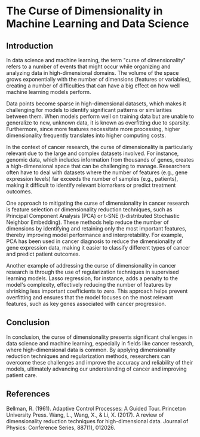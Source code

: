 # The Curse of Dimensionality in Machine Learning and Data Science
## Introduction
In data science and machine learning, the term "curse of dimensionality" refers to a number of events that might occur while organizing and analyzing data in high-dimensional domains. 
The volume of the space grows exponentially with the number of dimensions (features or variables), creating a number of difficulties that can have a big effect on how well machine learning models perform.

Data points become sparse in high-dimensional datasets, which makes it challenging for models to identify significant patterns or similarities between them. 
When models perform well on training data but are unable to generalize to new, unknown data, it is known as overfitting due to sparsity. 
Furthermore, since more features necessitate more processing, higher dimensionality frequently translates into higher computing costs.

In the context of cancer research, the curse of dimensionality is particularly relevant due to the large and complex datasets involved. 
For instance, genomic data, which includes information from thousands of genes, creates a high-dimensional space that can be challenging to manage. 
Researchers often have to deal with datasets where the number of features (e.g., gene expression levels) far exceeds the number of samples (e.g., patients), making it difficult to identify relevant biomarkers or predict treatment outcomes.

One approach to mitigating the curse of dimensionality in cancer research is feature selection or dimensionality reduction techniques, such as Principal Component Analysis (PCA) or t-SNE (t-distributed Stochastic Neighbor Embedding). 
These methods help reduce the number of dimensions by identifying and retaining only the most important features, thereby improving model performance and interpretability. 
For example, PCA has been used in cancer diagnosis to reduce the dimensionality of gene expression data, making it easier to classify different types of cancer and predict patient outcomes.

Another example of addressing the curse of dimensionality in cancer research is through the use of regularization techniques in supervised learning models. 
Lasso regression, for instance, adds a penalty to the model's complexity, effectively reducing the number of features by shrinking less important coefficients to zero. 
This approach helps prevent overfitting and ensures that the model focuses on the most relevant features, such as key genes associated with cancer progression.

## Conclusion
In conclusion, the curse of dimensionality presents significant challenges in data science and machine learning, especially in fields like cancer research, where high-dimensional data is common. 
By applying dimensionality reduction techniques and regularization methods, researchers can overcome these challenges and improve the accuracy and reliability of their models, ultimately advancing our understanding of cancer and improving patient care.

## References
Bellman, R. (1961). Adaptive Control Processes: A Guided Tour. Princeton University Press.
Wang, L., Wang, X., & Li, X. (2017). A review of dimensionality reduction techniques for high-dimensional data. Journal of Physics: Conference Series, 887(1), 012026.
